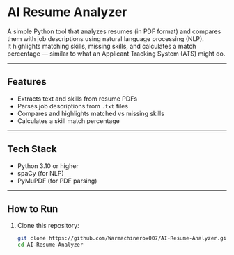 # AI Resume Analyzer

A simple Python tool that analyzes resumes (in PDF format) and compares them with job descriptions using natural language processing (NLP).  
It highlights matching skills, missing skills, and calculates a match percentage — similar to what an Applicant Tracking System (ATS) might do.

---

## Features

- Extracts text and skills from resume PDFs
- Parses job descriptions from `.txt` files
- Compares and highlights matched vs missing skills
- Calculates a skill match percentage

---

## Tech Stack

- Python 3.10 or higher
- spaCy (for NLP)
- PyMuPDF (for PDF parsing)

---

## How to Run

1. Clone this repository:
   ```bash
   git clone https://github.com/Warmachinerox007/AI-Resume-Analyzer.git
   cd AI-Resume-Analyzer
